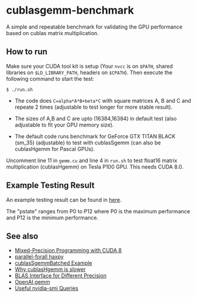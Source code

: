 # cublasgemm-benchmark

A simple and repeatable benchmark for validating the GPU performance based on cublas matrix multiplication.

## How to run

Make sure your CUDA tool kit is setup (Your `nvcc` is on `$PATH`, shared libraries on `$LD_LIBRARY_PATH`, headers on `$CPATH`). Then execute the following command to start the test:

```shell
$ ./run.sh
```

* The code does `C=alpha*A*B+beta*C` with square matrices A, B and C and repeate 2 times (adjustable to test longer for more stable result). 

* The sizes of A,B and C are upto (16384,16384) in default test (also adjustable to fit your GPU memory size).

* The default code runs benchmark for GeForce GTX TITAN BLACK (sm_35) (adjustable) to test with cublasSgemm (can also be cublasHgemm for Pascal GPUs).

Uncomment line 11 in `gemm.cu` and line 4 in `run.sh` to test float16 matrix multiplication (cublasHgemm) on Tesla P100 GPU. This needs CUDA 8.0.

## Example Testing  Result

An example testing result can be found in [here](https://github.com/hma02/cublasgemm-benchmark/blob/master/example/output.txt).

The "pstate" ranges from P0 to P12 where P0 is the maximum performance and P12 is the minimum performance.

## See also

* [Mixed-Precision Programming with CUDA 8](https://devblogs.nvidia.com/parallelforall/mixed-precision-programming-cuda-8/)
* [parallel-forall haxpy](https://github.com/parallel-forall/code-samples/tree/master/posts/mixed-precision)
* [cublasSgemmBatched Example](https://github.com/pyrovski/cublasSgemmBatched-example)
* [Why cublasHgemm is slower](https://devtalk.nvidia.com/default/topic/972337/gpu-accelerated-libraries/why-cublashgemm-is-slower-more-than-cublassgemm-when-i-use-/)
* [BLAS Interface for Different Precision](http://www.netlib.org/utk/people/JackDongarra/WEB-PAGES/Batched-BLAS-2016/Day1/precision-blas.pdf)
* [OpenAI gemm](https://github.com/openai/openai-gemm)
* [Useful nvidia-smi Queries](http://nvidia.custhelp.com/app/answers/detail/a_id/3751/~/useful-nvidia-smi-queries)
